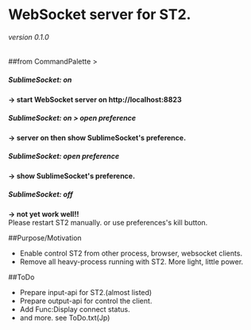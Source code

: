 # WebSocket server for ST2.
###### version 0.1.0

##from CommandPalette >  
##### SublimeSocket: on
**-> start WebSocket server on http://localhost:8823**
##### SublimeSocket: on > open preference
**-> server on then show SublimeSocket's preference.**  
##### SublimeSocket: open preference
**-> show SublimeSocket's preference.**  
##### SublimeSocket: off
**-> not yet work well!!**  
Please restart ST2 manually. or use preferences's kill button.



##Purpose/Motivation
* Enable control ST2 from other process, browser, websocket clients.
* Remove all heavy-process running with ST2. More light, little power.


##ToDo
* Prepare input-api for ST2.(almost listed)
* Prepare output-api for control the client.
* Add Func:Display connect status.
* and more. see ToDo.txt(Jp)
